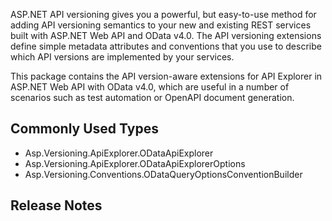 ﻿ASP.NET API versioning gives you a powerful, but easy-to-use method for adding API versioning semantics to your new
and existing REST services built with ASP.NET Web API and OData v4.0. The API versioning extensions define simple
metadata attributes and conventions that you use to describe which API versions are implemented by your services.

This package contains the API version-aware extensions for API Explorer in ASP.NET Web API with OData v4.0, which are
useful in a number of scenarios such as test automation or OpenAPI document generation.

## Commonly Used Types

- Asp.Versioning.ApiExplorer.ODataApiExplorer
- Asp.Versioning.ApiExplorer.ODataApiExplorerOptions
- Asp.Versioning.Conventions.ODataQueryOptionsConventionBuilder

## Release Notes

